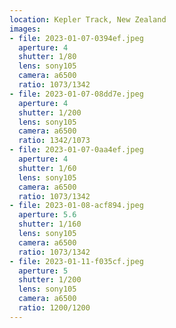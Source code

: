 ```yaml
---
location: Kepler Track, New Zealand
images:
- file: 2023-01-07-0394ef.jpeg
  aperture: 4
  shutter: 1/80
  lens: sony105
  camera: a6500
  ratio: 1073/1342
- file: 2023-01-07-08dd7e.jpeg
  aperture: 4
  shutter: 1/200
  lens: sony105
  camera: a6500
  ratio: 1342/1073
- file: 2023-01-07-0aa4ef.jpeg
  aperture: 4
  shutter: 1/60
  lens: sony105
  camera: a6500
  ratio: 1073/1342
- file: 2023-01-08-acf894.jpeg
  aperture: 5.6
  shutter: 1/160
  lens: sony105
  camera: a6500
  ratio: 1073/1342
- file: 2023-01-11-f035cf.jpeg
  aperture: 5
  shutter: 1/200
  lens: sony105
  camera: a6500
  ratio: 1200/1200
---
```

